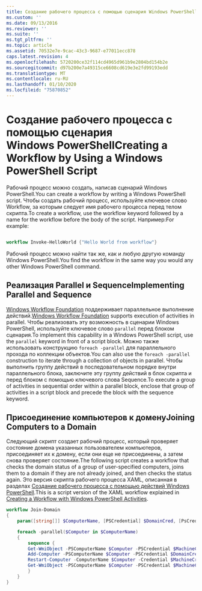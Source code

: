 ```yaml
---
title: Создание рабочего процесса с помощью сценария Windows PowerShell | Документация Майкрософт
ms.custom: ''
ms.date: 09/13/2016
ms.reviewer: ''
ms.suite: ''
ms.tgt_pltfrm: ''
ms.topic: article
ms.assetid: 70532e7e-9cac-43c3-9687-e77011ecc878
caps.latest.revision: 4
ms.openlocfilehash: 5720200ce32f114cd4965d961b9e2804bd154b2e
ms.sourcegitcommit: d97b200e7a49315ce6608cd619e3e2fd99193edd
ms.translationtype: MT
ms.contentlocale: ru-RU
ms.lasthandoff: 01/10/2020
ms.locfileid: "75870852"
---
```

# <a name="creating-a-workflow-by-using-a-windows-powershell-script"></a><span data-ttu-id="072f4-102">Создание рабочего процесса с помощью сценария Windows PowerShell</span><span class="sxs-lookup"><span data-stu-id="072f4-102">Creating a Workflow by Using a Windows PowerShell Script</span></span>

<span data-ttu-id="072f4-103">Рабочий процесс можно создать, написав сценарий Windows PowerShell.</span><span class="sxs-lookup"><span data-stu-id="072f4-103">You can create a workflow by writing a Windows PowerShell script.</span></span> <span data-ttu-id="072f4-104">Чтобы создать рабочий процесс, используйте ключевое слово Workflow, за которым следует имя рабочего процесса перед телом скрипта.</span><span class="sxs-lookup"><span data-stu-id="072f4-104">To create a workflow, use the workflow keyword followed by a name for the workflow before the body of the script.</span></span> <span data-ttu-id="072f4-105">Например:</span><span class="sxs-lookup"><span data-stu-id="072f4-105">For example:</span></span>

```powershell

workflow Invoke-HelloWorld {"Hello World from workflow"}
```

<span data-ttu-id="072f4-106">Рабочий процесс можно найти так же, как и любую другую команду Windows PowerShell.</span><span class="sxs-lookup"><span data-stu-id="072f4-106">You find the workflow in the same way you would any other Windows PowerShell command.</span></span>

## <a name="implementing-parallel-and-sequence"></a><span data-ttu-id="072f4-107">Реализация Parallel и Sequence</span><span class="sxs-lookup"><span data-stu-id="072f4-107">Implementing Parallel and Sequence</span></span>

<span data-ttu-id="072f4-108">[Windows Workflow Foundation](/previous-versions/dotnet/netframework-3.5/ms735967(v=vs.90)) поддерживает параллельное выполнение действий.</span><span class="sxs-lookup"><span data-stu-id="072f4-108">[Windows Workflow Foundation](/previous-versions/dotnet/netframework-3.5/ms735967(v=vs.90)) supports execution of activities in parallel.</span></span> <span data-ttu-id="072f4-109">Чтобы реализовать эту возможность в сценарии Windows PowerShell, используйте ключевое слово `parallel` перед блоком сценария.</span><span class="sxs-lookup"><span data-stu-id="072f4-109">To implement this capability in a Windows PowerShell script, use the `parallel` keyword in front of a script block.</span></span> <span data-ttu-id="072f4-110">Можно также использовать конструкцию `foreach -parallel` для параллельного прохода по коллекции объектов.</span><span class="sxs-lookup"><span data-stu-id="072f4-110">You can also use the `foreach -parallel` construction to iterate through a collection of objects in parallel.</span></span> <span data-ttu-id="072f4-111">Чтобы выполнить группу действий в последовательном порядке внутри параллельного блока, заключите эту группу действий в блок скрипта и перед блоком с помощью ключевого слова Sequence.</span><span class="sxs-lookup"><span data-stu-id="072f4-111">To execute a group of activities in sequential order within a parallel block, enclose that group of activities in a script block and precede the block with the sequence keyword.</span></span>

## <a name="joining-computers-to-a-domain"></a><span data-ttu-id="072f4-112">Присоединение компьютеров к домену</span><span class="sxs-lookup"><span data-stu-id="072f4-112">Joining Computers to a Domain</span></span>

<span data-ttu-id="072f4-113">Следующий скрипт создает рабочий процесс, который проверяет состояние домена указанных пользователем компьютеров, присоединяет их к домену, если они еще не присоединены, а затем снова проверяет состояние.</span><span class="sxs-lookup"><span data-stu-id="072f4-113">The following script creates a workflow that checks the domain status of a group of user-specified computers, joins them to a domain if they are not already joined, and then checks the status again.</span></span>
<span data-ttu-id="072f4-114">Это версия скрипта рабочего процесса XAML, описанная в разделах [Создание рабочего процесса с помощью действий Windows PowerShell](./creating-a-workflow-with-windows-powershell-activities.md).</span><span class="sxs-lookup"><span data-stu-id="072f4-114">This is a script version of the XAML workflow explained in [Creating a Workflow with Windows PowerShell Activities](./creating-a-workflow-with-windows-powershell-activities.md).</span></span>

```powershell
workflow Join-Domain
{
    param([string[]] $ComputerName, [PSCredential] $DomainCred, [PsCredential] $MachineCred)

    foreach -parallel($Computer in $ComputerName)
    {
        sequence {
        Get-WmiObject -PSComputerName $Computer -PSCredential $MachineCred
        Add-Computer -PSComputerName $Computer -PSCredential $DomainCred
        Restart-Computer -ComputerName $Computer -Credential $MachineCred -For PowerShell -Force -Wait -PSComputerName ""
        Get-WmiObject -PSComputerName $Computer -PSCredential $MachineCred
        }
    }
}
```